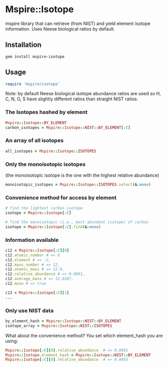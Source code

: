 # Mspire::Isotope

mspire library that can retrieve (from NIST) and yield element isotope information.  Uses Neese biological ratios by default.

## Installation

    gem install mspire-isotope

## Usage

```ruby
require 'mspire/isotope'
```

Note: by default Neese biological isotope abundance ratios are used so H, C, N, O, S
have slightly different ratios than straight NIST ratios.

### The Isotopes hashed by element

```ruby
Mspire::Isotope::BY_ELEMENT
carbon_isotopes = Mspire::Isotope::NIST::BY_ELEMENT[:C]
```

### An array of all isotopes

```ruby
all_isotopes = Mspire::Isotope::ISOTOPES
```

### Only the monoisotopic isotopes

(the monoisotopic isotope is the one with the highest relative abundance)

```ruby
monoisotopic_isotopes = Mspire::Isotope::ISOTOPES.select(&:mono)
```

### Convenience method for access by element

```ruby
# find the lightest carbon isotope
isotope = Mspire::Isotope[:C]

# find the monoisotopic (i.e., most abundant isotope) of carbon
isotope = Mspire::Isotope[:C].find(&:mono)
```

### Information available

```ruby
c12 = Mspire::Isotope[:C][0]
c12.atomic_number # => 6
c12.element # => :C,
c12.mass_number # => 12,
c12.atomic_mass # => 12.0,
c12.relative_abundance # => 0.9891,
c12.average_mass # => 12.0107,
c12.mono # => true

c13 = Mspire::Isotope[:C][1]
...
```

### Only use NIST data

```ruby
by_element_hash = Mspire::Isotope::NIST::BY_ELEMENT
isotope_array = Mspire::Isotope::NIST::ISOTOPES
```

What about the convenience method? You set which element_hash you are using:

```ruby
Mspire::Isotope[:C][0].relative_abundance  # => 0.9891
Mspire::Isotope.element_hash = Mspire::Isotope::NIST::BY_ELEMENT
Mspire::Isotope[:C][0].relative_abundance  # => 0.9893
```
